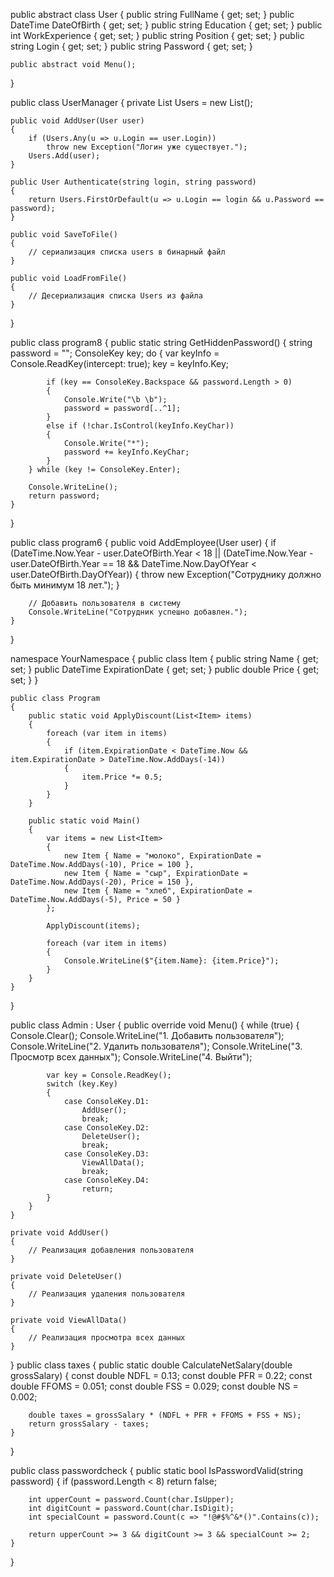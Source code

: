 public abstract class User
{
    public string FullName { get; set; }
    public DateTime DateOfBirth { get; set; }
    public string Education { get; set; }
    public int WorkExperience { get; set; }
    public string Position { get; set; }
    public string Login { get; set; }
    public string Password { get; set; }

    public abstract void Menu();
}

public class UserManager
{
    private List<User> Users = new List<User>();

    public void AddUser(User user)
    {
        if (Users.Any(u => u.Login == user.Login))
            throw new Exception("Логин уже существует.");
        Users.Add(user);
    }

    public User Authenticate(string login, string password)
    {
        return Users.FirstOrDefault(u => u.Login == login && u.Password == password);
    }

    public void SaveToFile()
    {
        // сериализация списка users в бинарный файл
    }

    public void LoadFromFile()
    {
        // Десериализация списка Users из файла
    }
}

public class program8
{
    public static string GetHiddenPassword()
    {
        string password = "";
        ConsoleKey key;
        do
        {
            var keyInfo = Console.ReadKey(intercept: true);
            key = keyInfo.Key;

            if (key == ConsoleKey.Backspace && password.Length > 0)
            {
                Console.Write("\b \b");
                password = password[..^1];
            }
            else if (!char.IsControl(keyInfo.KeyChar))
            {
                Console.Write("*");
                password += keyInfo.KeyChar;
            }
        } while (key != ConsoleKey.Enter);

        Console.WriteLine();
        return password;
    }
}

public class program6
{
    public void AddEmployee(User user)
    {
        if (DateTime.Now.Year - user.DateOfBirth.Year < 18 ||
            (DateTime.Now.Year - user.DateOfBirth.Year == 18 &&
             DateTime.Now.DayOfYear < user.DateOfBirth.DayOfYear))
        {
            throw new Exception("Сотруднику должно быть минимум 18 лет.");
        }

        // Добавить пользователя в систему
        Console.WriteLine("Сотрудник успешно добавлен.");
    }


}

namespace YourNamespace
{
    public class Item
    {
        public string Name { get; set; }
        public DateTime ExpirationDate { get; set; }
        public double Price { get; set; }
    }

    public class Program
    {
        public static void ApplyDiscount(List<Item> items)
        {
            foreach (var item in items)
            {
                if (item.ExpirationDate < DateTime.Now && item.ExpirationDate > DateTime.Now.AddDays(-14))
                {
                    item.Price *= 0.5;
                }
            }
        }

        public static void Main()
        {
            var items = new List<Item>
            {
                new Item { Name = "молоко", ExpirationDate = DateTime.Now.AddDays(-10), Price = 100 },
                new Item { Name = "сыр", ExpirationDate = DateTime.Now.AddDays(-20), Price = 150 },
                new Item { Name = "хлеб", ExpirationDate = DateTime.Now.AddDays(-5), Price = 50 }
            };

            ApplyDiscount(items);

            foreach (var item in items)
            {
                Console.WriteLine($"{item.Name}: {item.Price}");
            }
        }
    }
}

public class Admin : User
{
    public override void Menu()
    {
        while (true)
        {
            Console.Clear();
            Console.WriteLine("1. Добавить пользователя");
            Console.WriteLine("2. Удалить пользователя");
            Console.WriteLine("3. Просмотр всех данных");
            Console.WriteLine("4. Выйти");

            var key = Console.ReadKey();
            switch (key.Key)
            {
                case ConsoleKey.D1:
                    AddUser();
                    break;
                case ConsoleKey.D2:
                    DeleteUser();
                    break;
                case ConsoleKey.D3:
                    ViewAllData();
                    break;
                case ConsoleKey.D4:
                    return;
            }
        }
    }

    private void AddUser()
    {
        // Реализация добавления пользователя
    }

    private void DeleteUser()
    {
        // Реализация удаления пользователя
    }

    private void ViewAllData()
    {
        // Реализация просмотра всех данных
    }
}
public class taxes
{
    public static double CalculateNetSalary(double grossSalary)
    {
        const double NDFL = 0.13;
        const double PFR = 0.22;
        const double FFOMS = 0.051;
        const double FSS = 0.029;
        const double NS = 0.002;

        double taxes = grossSalary * (NDFL + PFR + FFOMS + FSS + NS);
        return grossSalary - taxes;
    }
}

public class passwordcheck
{
    public static bool IsPasswordValid(string password)
    {
        if (password.Length < 8)
            return false;

        int upperCount = password.Count(char.IsUpper);
        int digitCount = password.Count(char.IsDigit);
        int specialCount = password.Count(c => "!@#$%^&*()".Contains(c));

        return upperCount >= 3 && digitCount >= 3 && specialCount >= 2;
    }
}

